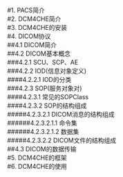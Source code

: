 #1.	PACS简介  
#2.	DCM4CHE简介  
#3.	DCM4CHE的安装  
#4.	DICOM协议  
##4.1	DICOM简介  
##4.2	DICOM基本概念    
###4.2.1	SCU、SCP、AE    
###4.2.2	IOD(信息对象定义)      
####4.2.2.1	IOD的分类  
###4.2.3	SOP(服务对象对)  
####4.2.3.1	常见的SOPClass  
####4.2.3.2	SOP的结构组成  
#####4.2.3.2.1	DICOM消息的结构组成  
######4.2.3.2.1.1 命令集  
######4.2.3.2.1.2 数据集  
#####4.2.3.2.2	DICOM文件的结构组成  
##4.3	DICOM的数据传输  
#5.	DCM4CHE的框架  
#6.	DCM4CHE的使用  
